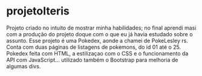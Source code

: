 # projetoIteris

Projeto criado no intuito de mostrar minha habilidades; no final aprendi masi com a produção do projeto doque com o que eu já havia estudado sobre o assunto.
Esse projeto é uma Pokedex, aonde a chamei de PokeLesley rs.
Conta com duas páginas de listagens de pokemons, do id 01 até o 25. 
Pokedex feita com HTML, a estilizaçao com o CSS e o funcionamento da API com JavaScript... utilizado também o Bootstrap para melhoria de algumas divs.
